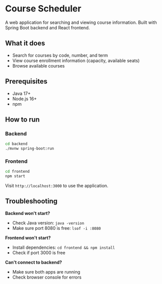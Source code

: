 # Course Scheduler

A web application for searching and viewing course information. Built with Spring Boot backend and React frontend.

## What it does
- Search for courses by code, number, and term
- View course enrollment information (capacity, available seats)
- Browse available courses

## Prerequisites
- Java 17+
- Node.js 16+
- npm

## How to run

### Backend
```bash
cd backend
./mvnw spring-boot:run
```

### Frontend
```bash
cd frontend
npm start
```

Visit `http://localhost:3000` to use the application.

## Troubleshooting

**Backend won't start?**
- Check Java version: `java -version`
- Make sure port 8080 is free: `lsof -i :8080`

**Frontend won't start?**
- Install dependencies: `cd frontend && npm install`
- Check if port 3000 is free

**Can't connect to backend?**
- Make sure both apps are running
- Check browser console for errors
